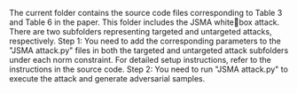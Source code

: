 The current folder contains the source code files corresponding to Table 3 and Table 6 in the paper. This folder includes the JSMA whitebox attack. There are two subfolders representing targeted and untargeted attacks, respectively.
Step 1: You need to add the corresponding parameters to the "JSMA attack.py" files in both the targeted and untargeted attack subfolders under each norm constraint. For detailed setup instructions, refer to the instructions in the source code.
Step 2: You need to run "JSMA attack.py" to execute the attack and generate adversarial samples.
